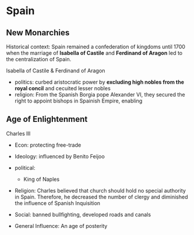 

# Spain

## New Monarchies
Historical context: Spain remained a confederation of kingdoms until 1700 when the marriage of **Isabella of Castile** and **Ferdinand of Aragon**  led to the centralization of Spain.

Isabella of Castile & Ferdinand of Aragon
- politics: curbed aristocratic power by **excluding high nobles from the royal concil** and cecuited lesser nobles
- religion: From the Spanish Borgia pope Alexander VI, they secured the right to appoint bishops in Spainish Empire, enabling


## Age of Enlightenment

Charles III
  - Econ: protecting free-trade
  - Ideology: influenced by Benito Feijoo
  - political: 
    - King of Naples

  - Religion: Charles believed that church should hold no special authority in Spain. Therefore, he decreased the number of clergy and diminished the influence of Spanish Inquisition
  - Social: banned bullfighting, developed roads and canals
  - General Influence:  An age of posterity



<!--stackedit_data:
eyJoaXN0b3J5IjpbLTI0MzQwMzA2LDczMDk5ODExNl19
-->